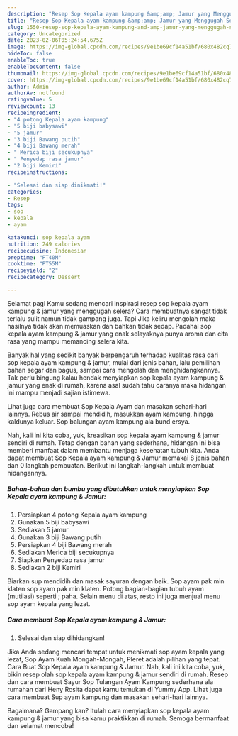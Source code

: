 ```yaml
---
description: "Resep Sop Kepala ayam kampung &amp;amp; Jamur yang Menggugah Selera, Buat Buka Puasa Bikin Ngiler"
title: "Resep Sop Kepala ayam kampung &amp;amp; Jamur yang Menggugah Selera, Buat Buka Puasa Bikin Ngiler"
slug: 1550-resep-sop-kepala-ayam-kampung-and-amp-jamur-yang-menggugah-selera-buat-buka-puasa-bikin-ngiler
category: Uncategorized
date: 2023-02-06T05:24:54.675Z
image: https://img-global.cpcdn.com/recipes/9e1be69cf14a51bf/680x482cq70/sop-kepala-ayam-kampung-jamur-foto-resep-utama.jpg
hideToc: false
enableToc: true
enableTocContent: false
thumbnail: https://img-global.cpcdn.com/recipes/9e1be69cf14a51bf/680x482cq70/sop-kepala-ayam-kampung-jamur-foto-resep-utama.jpg
cover: https://img-global.cpcdn.com/recipes/9e1be69cf14a51bf/680x482cq70/sop-kepala-ayam-kampung-jamur-foto-resep-utama.jpg
author: Admin
authorAv: notfound
ratingvalue: 5
reviewcount: 13
recipeingredient:
- "4 potong Kepala ayam kampung"
- "5 biji babysawi"
- "5 jamur"
- "3 biji Bawang putih"
- "4 biji Bawang merah"
- " Merica biji secukupnya"
- " Penyedap rasa jamur"
- "2 biji Kemiri"
recipeinstructions:

- "Selesai dan siap dinikmati!"
categories:
- Resep
tags:
- sop
- kepala
- ayam

katakunci: sop kepala ayam 
nutrition: 249 calories
recipecuisine: Indonesian
preptime: "PT40M"
cooktime: "PT55M"
recipeyield: "2"
recipecategory: Dessert

---
```



Selamat pagi Kamu sedang mencari inspirasi resep sop kepala ayam kampung &amp; jamur yang menggugah selera? Cara membuatnya sangat tidak terlalu sulit namun tidak gampang juga. Tapi Jika keliru mengolah maka hasilnya tidak akan memuaskan dan bahkan tidak sedap. Padahal sop kepala ayam kampung &amp; jamur yang enak selayaknya punya aroma dan cita rasa yang mampu memancing selera kita.


Banyak hal yang sedikit banyak berpengaruh terhadap kualitas rasa dari sop kepala ayam kampung &amp; jamur, mulai dari jenis bahan, lalu pemilihan bahan segar dan bagus, sampai cara mengolah dan menghidangkannya. Tak perlu bingung kalau hendak menyiapkan sop kepala ayam kampung &amp; jamur yang enak di rumah, karena asal sudah tahu caranya maka hidangan ini mampu menjadi sajian istimewa.

Lihat juga cara membuat Sop Kepala Ayam dan masakan sehari-hari lainnya. Rebus air sampai mendidih, masukkan ayam kampung, hingga kaldunya keluar. Sop balungan ayam kampung ala bund ersya.


Nah, kali ini kita coba, yuk, kreasikan sop kepala ayam kampung &amp; jamur sendiri di rumah. Tetap dengan bahan yang sederhana, hidangan ini bisa memberi manfaat dalam membantu menjaga kesehatan tubuh kita. Anda dapat membuat Sop Kepala ayam kampung &amp; Jamur memakai 8 jenis bahan dan 0 langkah pembuatan. Berikut ini langkah-langkah untuk membuat hidangannya.

<!--inarticleads1-->

##### Bahan-bahan dan bumbu yang dibutuhkan untuk menyiapkan Sop Kepala ayam kampung &amp; Jamur:

1. Persiapkan 4 potong Kepala ayam kampung
1. Gunakan 5 biji babysawi
1. Sediakan 5 jamur
1. Gunakan 3 biji Bawang putih
1. Persiapkan 4 biji Bawang merah
1. Sediakan  Merica biji secukupnya
1. Siapkan  Penyedap rasa jamur
1. Sediakan 2 biji Kemiri


Biarkan sup mendidih dan masak sayuran dengan baik. Sop ayam pak min klaten sop ayam pak min klaten. Potong bagian-bagian tubuh ayam (mutilasi) seperti ; paha. Selain menu di atas, resto ini juga menjual menu sop ayam kepala yang lezat. 

<!--inarticleads2-->

##### Cara membuat Sop Kepala ayam kampung &amp; Jamur:


1. Selesai dan siap dihidangkan!

Jika Anda sedang mencari tempat untuk menikmati sop ayam kepala yang lezat, Sop Ayam Kuah Mongah-Mongah, Pleret adalah pilihan yang tepat. Cara Buat Sop Kepala ayam kampung &amp; Jamur. Nah, kali ini kita coba, yuk, bikin resep olah sop kepala ayam kampung &amp; jamur sendiri di rumah. Resep dan cara membuat Sayur Sop Tulangan Ayam Kampung sederhana ala rumahan dari Heny Rosita dapat kamu temukan di Yummy App. Lihat juga cara membuat Sup ayam kampung dan masakan sehari-hari lainnya. 

Bagaimana? Gampang kan? Itulah cara menyiapkan sop kepala ayam kampung &amp; jamur yang bisa kamu praktikkan di rumah. Semoga bermanfaat dan selamat mencoba!
